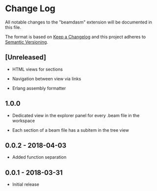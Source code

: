 # Change Log

All notable changes to the "beamdasm" extension will be documented in this file.

The format is based on [Keep a Changelog](http://keepachangelog.com/en/1.0.0/)
and this project adheres to [Semantic Versioning](http://semver.org/spec/v2.0.0.html).

## [Unreleased]

- HTML views for sections

- Navigation between view via links

- Erlang assembly formatter

## 1.0.0

- Dedicated view in the explorer panel for every .beam file in the workspace

- Each section of a beam file has a subitem in the tree view

## 0.0.2 - 2018-04-03

- Added function separation

## 0.0.1 - 2018-03-31

- Initial release
